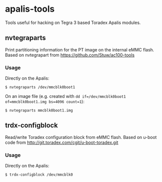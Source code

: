 # apalis-tools
Tools useful for hacking on Tegra 3 based Toradex Apalis modules.

## nvtegraparts

Print partitioning information for the PT image on the internal eMMC flash. Based on nvtegrapart from https://github.com/Stuw/ac100-tools

### Usage

Directly on the Apalis:

    $ nvtegraparts /dev/mmcblk0boot1

On an image file (e.g. created with `dd if=/dev/mmcblk0boot1 of=mmcblk0boot1.img bs=4096 count=1`):

    $ nvtegraparts mmcblk0boot1.img

## trdx-configblock

Read/write Toradex configuration block from eMMC flash. Based on u-boot code from http://git.toradex.com/cgit/u-boot-toradex.git

### Usage

Directly on the Apalis:

    $ trdx-configblock /dev/mmcblk0

